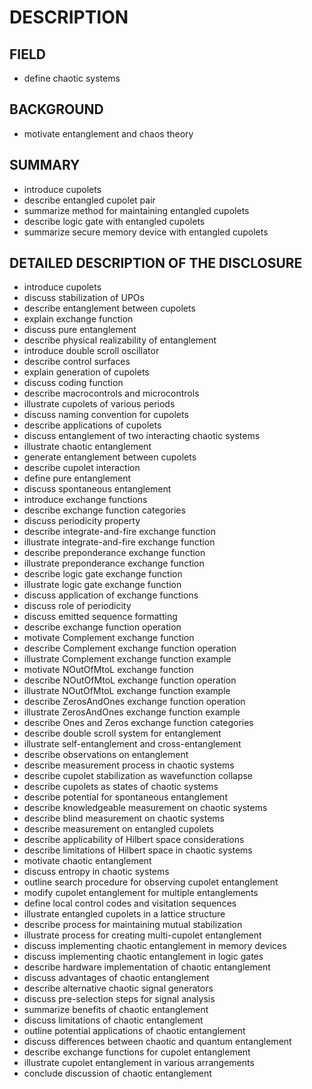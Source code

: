 # DESCRIPTION

## FIELD

- define chaotic systems

## BACKGROUND

- motivate entanglement and chaos theory

## SUMMARY

- introduce cupolets
- describe entangled cupolet pair
- summarize method for maintaining entangled cupolets
- describe logic gate with entangled cupolets
- summarize secure memory device with entangled cupolets

## DETAILED DESCRIPTION OF THE DISCLOSURE

- introduce cupolets
- discuss stabilization of UPOs
- describe entanglement between cupolets
- explain exchange function
- discuss pure entanglement
- describe physical realizability of entanglement
- introduce double scroll oscillator
- describe control surfaces
- explain generation of cupolets
- discuss coding function
- describe macrocontrols and microcontrols
- illustrate cupolets of various periods
- discuss naming convention for cupolets
- describe applications of cupolets
- discuss entanglement of two interacting chaotic systems
- illustrate chaotic entanglement
- generate entanglement between cupolets
- describe cupolet interaction
- define pure entanglement
- discuss spontaneous entanglement
- introduce exchange functions
- describe exchange function categories
- discuss periodicity property
- describe integrate-and-fire exchange function
- illustrate integrate-and-fire exchange function
- describe preponderance exchange function
- illustrate preponderance exchange function
- describe logic gate exchange function
- illustrate logic gate exchange function
- discuss application of exchange functions
- discuss role of periodicity
- discuss emitted sequence formatting
- describe exchange function operation
- motivate Complement exchange function
- describe Complement exchange function operation
- illustrate Complement exchange function example
- motivate NOutOfMtoL exchange function
- describe NOutOfMtoL exchange function operation
- illustrate NOutOfMtoL exchange function example
- describe ZerosAndOnes exchange function operation
- illustrate ZerosAndOnes exchange function example
- describe Ones and Zeros exchange function categories
- describe double scroll system for entanglement
- illustrate self-entanglement and cross-entanglement
- describe observations on entanglement
- describe measurement process in chaotic systems
- describe cupolet stabilization as wavefunction collapse
- describe cupolets as states of chaotic systems
- describe potential for spontaneous entanglement
- describe knowledgeable measurement on chaotic systems
- describe blind measurement on chaotic systems
- describe measurement on entangled cupolets
- describe applicability of Hilbert space considerations
- describe limitations of Hilbert space in chaotic systems
- motivate chaotic entanglement
- discuss entropy in chaotic systems
- outline search procedure for observing cupolet entanglement
- modify cupolet entanglement for multiple entanglements
- define local control codes and visitation sequences
- illustrate entangled cupolets in a lattice structure
- describe process for maintaining mutual stabilization
- illustrate process for creating multi-cupolet entanglement
- discuss implementing chaotic entanglement in memory devices
- discuss implementing chaotic entanglement in logic gates
- describe hardware implementation of chaotic entanglement
- discuss advantages of chaotic entanglement
- describe alternative chaotic signal generators
- discuss pre-selection steps for signal analysis
- summarize benefits of chaotic entanglement
- discuss limitations of chaotic entanglement
- outline potential applications of chaotic entanglement
- discuss differences between chaotic and quantum entanglement
- describe exchange functions for cupolet entanglement
- illustrate cupolet entanglement in various arrangements
- conclude discussion of chaotic entanglement

